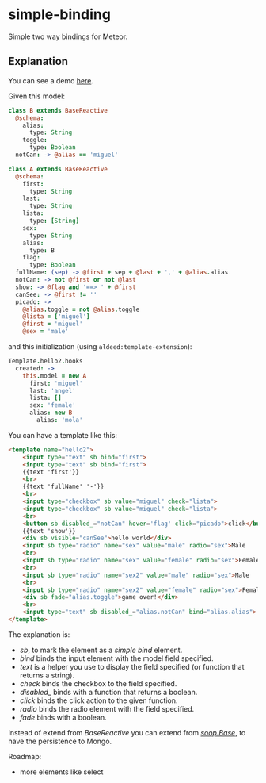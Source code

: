 simple-binding
==============
Simple two way bindings for Meteor.

Explanation
-----------
You can see a demo [here](www.simple-binding.meteor.com).

Given this model:

```coffee
class B extends BaseReactive
  @schema:
    alias:
      type: String
    toggle:
      type: Boolean
  notCan: -> @alias == 'miguel'

class A extends BaseReactive
  @schema:
    first:
      type: String
    last:
      type: String
    lista:
      type: [String]
    sex:
      type: String
    alias:
      type: B
    flag:
      type: Boolean
  fullName: (sep) -> @first + sep + @last + ',' + @alias.alias
  notCan: -> not @first or not @last
  show: -> @flag and '==> ' + @first
  canSee: -> @first != ''
  picado: ->
    @alias.toggle = not @alias.toggle
    @lista = ['miguel']
    @first = 'miguel'
    @sex = 'male'
```

and this initialization (using ```aldeed:template-extension```):

```coffee
Template.hello2.hooks
  created: ->
    this.model = new A
      first: 'miguel'
      last: 'angel'
      lista: []
      sex: 'female'
      alias: new B
        alias: 'mola'
```

You can have a template like this:

```html
<template name="hello2">
    <input type="text" sb bind="first">
    <input type="text" sb bind="first">
    {{text 'first'}}
    <br>
    {{text 'fullName' '-'}}
    <br>
    <input type="checkbox" sb value="miguel" check="lista">
    <input type="checkbox" sb value="miguel" check="lista">
    <br>
    <button sb disabled_="notCan" hover='flag' click="picado">click</button>
    {{text 'show'}}
    <div sb visible="canSee">hello world</div>
    <input sb type="radio" name="sex" value="male" radio="sex">Male
    <br>
    <input sb type="radio" name="sex" value="female" radio="sex">Female
    <br>
    <input sb type="radio" name="sex2" value="male" radio="sex">Male
    <br>
    <input sb type="radio" name="sex2" value="female" radio="sex">Female
    <div sb fade="alias.toggle">game over!</div>
    <br>
    <input type="text" sb disabled_="alias.notCan" bind="alias.alias">
</template>
```

The explanation is:

* *sb*, to mark the element as a *simple bind* element.
* *bind* binds the input element with the model field specified.
* *text* is a helper you use to display the field specified (or function that returns a string).
* *check* binds the checkbox to the field specified.
* *disabled_* binds with a function that returns a boolean.
* *click* binds the click action to the given function.
* *radio* binds the radio element with the field specified.
* *fade* binds with a boolean.

Instead of extend from *BaseReactive* you can extend from [*soop.Base*](https://github.com/miguelalarcos/soop), to have the persistence to Mongo.

Roadmap:
* more elements like select

